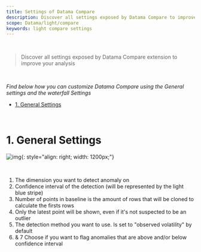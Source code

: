 ```yaml
---
title: Settings of Datama Compare
description: Discover all settings exposed by Datama Compare to improve your analysis
scope: Datama/light/compare
keywords: light compare settings
---
```


<br/>

> Discover all settings exposed by Datama Compare extension to improve your analysis

<br/>

_Find below how you can customize Datama Compare using the General settings and the waterfall Settings_

- [1. General Settings](#1-general-settings)

<br/>

# 1. General Settings


![img]({{site.url}}/{{site.baseurl}}/extensions/datama-detect/settings/assets/img/settings.png){: style="align: right; width: 1200px;"}

<br/>

1. The dimension you want to detect anomaly on
2. Confidence interval of the detection (will be represented by the light blue stripe)
3. Number of points in baseline is the amount of rows that will be cloned to calculate the firsts rows
4. Only the latest point will be shown, even if it's not suspected to be an outlier
5. The detection method you want to use. Is set to "observed volatility" by default
6. & 7 Choose if you want to flag anomalies that are above and/or below confidence interval
